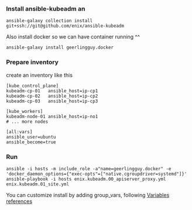 ### Install ansible-kubeadm an

```
ansible-galaxy collection install git+ssh://git@github.com/enix/ansible-kubeadm
```

Also install docker so we can have container running ^^
```
ansible-galaxy install geerlingguy.docker
```

### Prepare inventory

create an inventory like this

```
[kube_control_plane]
kubeadm-cp-01   ansible_host=ip-cp1
kubeadm-cp-02   ansible_host=ip-cp2
kubeadm-cp-03   ansible_host=ip-cp3

[kube_workers]
kubeadm-node-01 ansible_host=ip-no1
# ... more nodes

[all:vars]
ansible_user=ubuntu
ansible_become=true
```

### Run

```
ansible -i hosts -m include_role -a"name=geerlingguy.docker" -e 'docker_daemon_options={"exec-opts"=["native.cgroupdriver=systemd"]}'
ansible-playbook -i hosts enix.kubeadm.00_apiserver_proxy.yml enix.kubeadm.01_site.yml
```

You can customize install by adding group_vars, following [Variables references](variables.md)